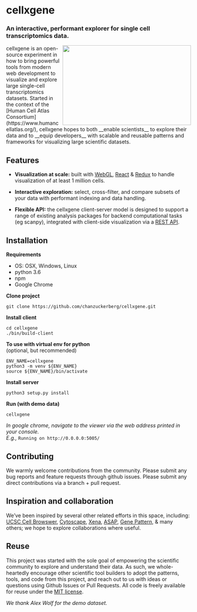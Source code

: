 # cellxgene

### An interactive, performant explorer for single cell transcriptomics data.

<img align="right" width="350" height="218" src="./example-dataset/cellxgene-demo.gif" pad="50px">
cellxgene is an open-source experiment in how to bring powerful tools from modern web development to visualize and explore large single-cell transcriptomics datasets.
Started in the context of the [Human Cell Atlas Consortium](https://www.humancellatlas.org/), cellxgene hopes to both __enable scientists__ to explore their data and to __equip developers__ with scalable and reusable patterns and frameworks for visualizing large scientific datasets.

## Features

* **Visualization at scale:** built with [WebGL](https://www.khronos.org/webgl/), [React](https://reactjs.org/) & [Redux](https://redux.js.org/) to handle visualization of at least 1 million cells.

* **Interactive exploration:** select, cross-filter, and compare subsets of your data with performant indexing and data handling.

* **Flexible API:** the cellxgene client-server model is designed to support a range of existing analysis packages for backend computational tasks (eg scanpy), integrated with client-side visualization via a [REST API](https://restfulapi.net/).


## Installation

**Requirements**
- OS: OSX, Windows, Linux
- python 3.6
- npm
- Google Chrome 

**Clone project**  
  
    git clone https://github.com/chanzuckerberg/cellxgene.git    

**Install client**  
  
    cd cellxgene
    ./bin/build-client  

**To use with virtual env for python**  
(optional, but recommended)  
  
    ENV_NAME=cellxgene  
    python3 -m venv ${ENV_NAME}  
    source ${ENV_NAME}/bin/activate  

**Install server**    
  
    python3 setup.py install  

**Run (with demo data)**  
  
    cellxgene   
*In google chrome, navigate to the viewer via the web address printed in your console.  
E.g.,* `Running on http://0.0.0.0:5005/`


## Contributing
We warmly welcome contributions from the community. Please submit any bug reports and feature requests through github issues. Please submit any direct contributions via a branch + pull request.

## Inspiration and collaboration
We’ve been inspired by several other related efforts in this space, including: [UCSC Cell Browswer](http://cells.ucsc.edu/), [Cytoscape](http://www.cytoscape.org/), [Xena](https://xena.ucsc.edu/), [ASAP](https://asap.epfl.ch/), [Gene Pattern](http://genepattern-notebook.org/), & many others; we hope to explore collaborations where useful.

## Reuse
This project was started with the sole goal of empowering the scientific community to explore and understand their data. As such, we whole-heartedly encourage other scientific tool builders to adopt the patterns, tools, and code from this project, and reach out to us with ideas or questions using Github Issues or Pull Requests. All code is freely available for reuse under the [MIT license](https://opensource.org/licenses/MIT).

*We thank Alex Wolf for the demo dataset.*
